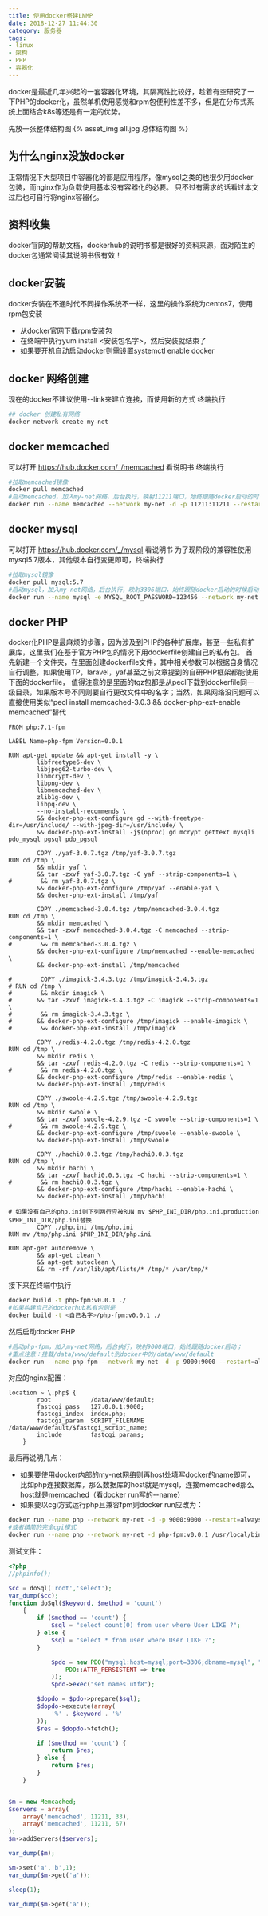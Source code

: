 ```yaml
---
title: 使用docker搭建LNMP
date: 2018-12-27 11:44:30
category: 服务器
tags:
- linux
- 架构
- PHP
- 容器化
---
```

docker是最近几年兴起的一套容器化环境，其隔离性比较好，趁着有空研究了一下PHP的docker化，虽然单机使用感觉和rpm包便利性差不多，但是在分布式系统上面结合k8s等还是有一定的优势。

先放一张整体结构图
{% asset_img all.jpg 总体结构图 %}


## 为什么nginx没放docker
正常情况下大型项目中容器化的都是应用程序，像mysql之类的也很少用docker包装，而nginx作为负载使用基本没有容器化的必要。
只不过有需求的话看过本文过后也可自行将nginx容器化。

## 资料收集
docker官网的帮助文档，dockerhub的说明书都是很好的资料来源，面对陌生的docker包通常阅读其说明书很有效！

## docker安装
docker安装在不通时代不同操作系统不一样，这里的操作系统为centos7，使用rpm包安装
* 从docker官网下载rpm安装包
* 在终端中执行yum install <安装包名字>，然后安装就结束了
* 如果要开机自动启动docker则需设置systemctl enable docker

## docker 网络创建
现在的docker不建议使用--link来建立连接，而使用新的方式
终端执行
```bash
## docker 创建私有网络
docker network create my-net
```

## docker memcached
可以打开 https://hub.docker.com/_/memcached 看说明书
终端执行
```bash
#拉取memcached镜像
docker pull memcached
#启动memcached，加入my-net网络，后台执行，映射11211端口，始终跟随docker启动的时候启动
docker run --name memcached --network my-net -d -p 11211:11211 --restart=always memcached
```

## docker mysql
可以打开 https://hub.docker.com/_/mysql 看说明书
为了现阶段的兼容性使用mysql5.7版本，其他版本自行变更即可，终端执行
```bash
#拉取mysql镜像
docker pull mysql:5.7
#启动mysql，加入my-net网络，后台执行，映射3306端口，始终跟随docker启动的时候启动，将root的password设置为123456；额外的，根据官网mysql说明书，文件储存于/var/lib/mysql，配置文件通常位于/etc/mysql/my.cnf，而docker中的root用户默认可以被外部网络访问
docker run --name mysql -e MYSQL_ROOT_PASSWORD=123456 --network my-net -d -p3306:3306 --restart=always mysql:5.7 --character-set-server=utf8mb4 --collation-server=utf8mb4_unicode_ci
```

## docker PHP
docker化PHP是最麻烦的步骤，因为涉及到PHP的各种扩展库，甚至一些私有扩展库，这里我们在基于官方PHP包的情况下用dockerfile创建自己的私有包。
首先新建一个文件夹，在里面创建dockerfile文件，其中相关参数可以根据自身情况自行调整，如果使用TP，laravel，yaf甚至之前文章提到的自研PHP框架都能使用下面的dockerfile，
值得注意的是里面的tgz包都是从pecl下载到dockerfile同一级目录，如果版本号不同则要自行更改文件中的名字；当然，如果网络没问题可以直接使用类似“pecl install memcached-3.0.3 && docker-php-ext-enable memcached”替代
```text
FROM php:7.1-fpm

LABEL Name=php-fpm Version=0.0.1

RUN apt-get update && apt-get install -y \
        libfreetype6-dev \
        libjpeg62-turbo-dev \
        libmcrypt-dev \
        libpng-dev \
        libmemcached-dev \
        zlib1g-dev \
        libpq-dev \
        --no-install-recommends \
        && docker-php-ext-configure gd --with-freetype-dir=/usr/include/ --with-jpeg-dir=/usr/include/ \
        && docker-php-ext-install -j$(nproc) gd mcrypt gettext mysqli pdo_mysql pgsql pdo_pgsql

        COPY ./yaf-3.0.7.tgz /tmp/yaf-3.0.7.tgz
RUN cd /tmp \
        && mkdir yaf \
        && tar -zxvf yaf-3.0.7.tgz -C yaf --strip-components=1 \
#        && rm yaf-3.0.7.tgz \
        && docker-php-ext-configure /tmp/yaf --enable-yaf \
        && docker-php-ext-install /tmp/yaf

        COPY ./memcached-3.0.4.tgz /tmp/memcached-3.0.4.tgz
RUN cd /tmp \
        && mkdir memcached \
        && tar -zxvf memcached-3.0.4.tgz -C memcached --strip-components=1 \
#        && rm memcached-3.0.4.tgz \
        && docker-php-ext-configure /tmp/memcached --enable-memcached \
        && docker-php-ext-install /tmp/memcached

#        COPY ./imagick-3.4.3.tgz /tmp/imagick-3.4.3.tgz
# RUN cd /tmp \
#        && mkdir imagick \
#       && tar -zxvf imagick-3.4.3.tgz -C imagick --strip-components=1 \
#        && rm imagick-3.4.3.tgz \
#       && docker-php-ext-configure /tmp/imagick --enable-imagick \
#        && docker-php-ext-install /tmp/imagick

        COPY ./redis-4.2.0.tgz /tmp/redis-4.2.0.tgz
RUN cd /tmp \
        && mkdir redis \
        && tar -zxvf redis-4.2.0.tgz -C redis --strip-components=1 \
#        && rm redis-4.2.0.tgz \
        && docker-php-ext-configure /tmp/redis --enable-redis \
        && docker-php-ext-install /tmp/redis

        COPY ./swoole-4.2.9.tgz /tmp/swoole-4.2.9.tgz
RUN cd /tmp \
        && mkdir swoole \
        && tar -zxvf swoole-4.2.9.tgz -C swoole --strip-components=1 \
#        && rm swoole-4.2.9.tgz \
        && docker-php-ext-configure /tmp/swoole --enable-swoole \
        && docker-php-ext-install /tmp/swoole

        COPY ./hachi0.0.3.tgz /tmp/hachi0.0.3.tgz
RUN cd /tmp \
        && mkdir hachi \
        && tar -zxvf hachi0.0.3.tgz -C hachi --strip-components=1 \
#        && rm hachi0.0.3.tgz \
        && docker-php-ext-configure /tmp/hachi --enable-hachi \
        && docker-php-ext-install /tmp/hachi

# 如果没有自己的php.ini则下列两行应被RUN mv $PHP_INI_DIR/php.ini.production $PHP_INI_DIR/php.ini替换
        COPY ./php.ini /tmp/php.ini
RUN mv /tmp/php.ini $PHP_INI_DIR/php.ini

RUN apt-get autoremove \
        && apt-get clean \
        && apt-get autoclean \
        && rm -rf /var/lib/apt/lists/* /tmp/* /var/tmp/*
```

接下来在终端中执行
```bash
docker build -t php-fpm:v0.0.1 ./
#如果构建自己的dockerhub私有包则是
docker build -t <自己名字>/php-fpm:v0.0.1 ./
```

然后启动docker PHP
```bash
#启动php-fpm，加入my-net网络，后台执行，映射9000端口，始终跟随docker启动；
#重点注意：挂载/data/www/default到docker中的/data/www/default
docker run --name php-fpm --network my-net -d -p 9000:9000 --restart=always -v /data/www/default:/data/www/default php-fpm:v0.0.1
```

对应的nginx配置：
```text 
location ~ \.php$ {
        root           /data/www/default;
        fastcgi_pass   127.0.0.1:9000;
        fastcgi_index  index.php;
        fastcgi_param  SCRIPT_FILENAME  /data/www/default/$fastcgi_script_name;
        include        fastcgi_params;
    }
```

最后再说明几点：
* 如果要使用docker内部的my-net网络则再host处填写docker的name即可，比如php连接数据库，那么数据库的host就是mysql，连接memcached那么host就是memcached（看docker run写的--name）
* 如果要以cgi方式运行php且兼容fpm则docker run应改为：
```bash
docker run --name php --network my-net -d -p 9000:9000 --restart=always -v /data/www/default:/data/www/default php-fpm:v0.0.1 /usr/local/bin/php <你的php文件>
#或者精简的完全cgi模式
docker run --name php --network my-net -d php-fpm:v0.0.1 /usr/local/bin/php <你的php文件>
```

测试文件：
```php
<?php
//phpinfo();

$cc = doSql('root','select');
var_dump($cc);
function doSql($keyword, $method = 'count')
    {
        if ($method == 'count') {
            $sql = "select count(0) from user where User LIKE ?";
        } else {
            $sql = "select * from user where User LIKE ?";
        }

            $pdo = new PDO("mysql:host=mysql;port=3306;dbname=mysql", "root", "123456", array(
                PDO::ATTR_PERSISTENT => true
            ));
            $pdo->exec("set names utf8");

        $dopdo = $pdo->prepare($sql);
        $dopdo->execute(array(
            '%' . $keyword . '%'
        ));
        $res = $dopdo->fetch();

        if ($method == 'count') {
            return $res;
        } else {
            return $res;
        }
    }


$m = new Memcached;
$servers = array(
    array('memcached', 11211, 33),
    array('memcached', 11211, 67)
);
$m->addServers($servers);

var_dump($m);

$m->set('a','b',1);
var_dump($m->get('a'));

sleep(1); 

var_dump($m->get('a'));
```
